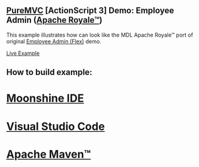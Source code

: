 ## [PureMVC](http://puremvc.github.com/) [ActionScript 3] Demo: Employee Admin ([Apache Royale™](http://royale.apache.org/))
This example illustrates how can look like the MDL Apache Royale™ port of original [Employee Admin (Flex)](https://github.com/PureMVC/puremvc-as3-demo-flex-employeeadmin/) demo.

[Live Example](transpiledactionscript.com/examples/PureMVCEmployeeAdminMDL)

## How to build example:

# [Moonshine IDE](http://moonshine-ide.com/)

# [Visual Studio Code](https://nextgenactionscript.com/)

# [Apache Maven™](https://maven.apache.org/)

